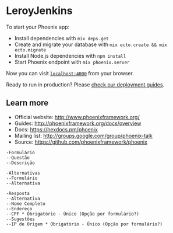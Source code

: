 # LeroyJenkins

To start your Phoenix app:

  * Install dependencies with `mix deps.get`
  * Create and migrate your database with `mix ecto.create && mix ecto.migrate`
  * Install Node.js dependencies with `npm install`
  * Start Phoenix endpoint with `mix phoenix.server`

Now you can visit [`localhost:4000`](http://localhost:4000) from your browser.

Ready to run in production? Please [check our deployment guides](http://www.phoenixframework.org/docs/deployment).

## Learn more

  * Official website: http://www.phoenixframework.org/
  * Guides: http://phoenixframework.org/docs/overview
  * Docs: https://hexdocs.pm/phoenix
  * Mailing list: http://groups.google.com/group/phoenix-talk
  * Source: https://github.com/phoenixframework/phoenix

```
-Formulário
--Questão
--Descrição

-Alternativas
--Formulário
--Alternativa

-Resposta
--Alternativa
--Nome Completo
--Endereço
--CPF * Obrigatório - Único (Opção por formulário?)
--Sugestões
--IP de Origem * Obrigatório - Único (Opção por formulário?)
```

